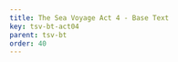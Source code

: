 ```yaml
---
title: The Sea Voyage Act 4 - Base Text
key: tsv-bt-act04
parent: tsv-bt
order: 40
---
```

<tei-render mode="drama" linedisplay="5" src="../../../files/TSV-BaseText-Act4.xml" line-display="5" line-prefix="line" line-start="1" close-icon="close" close-label="Close" copy-message="Copied to Clipboard" link-icon="link" link-label="Get link" page-icon="description" page-label="See the original page" pathAssetCss="../../../assets/css"></tei-render>

